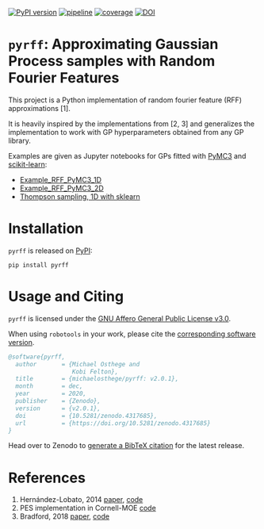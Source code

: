 [![PyPI version](https://img.shields.io/pypi/v/pyrff)](https://pypi.org/project/pyrff)
[![pipeline](https://github.com/michaelosthege/pyrff/workflows/pipeline/badge.svg)](https://github.com/michaelosthege/pyrff/actions)
[![coverage](https://codecov.io/gh/michaelosthege/pyrff/branch/master/graph/badge.svg)](https://codecov.io/gh/michaelosthege/pyrff)
[![DOI](https://zenodo.org/badge/DOI/10.5281/zenodo.3831380.svg)](https://doi.org/10.5281/zenodo.3831380)


# `pyrff`: Approximating Gaussian Process samples with Random Fourier Features
This project is a Python implementation of random fourier feature (RFF) approximations [1].

It is heavily inspired by the implementations from [2, 3] and generalizes the implementation to work with GP hyperparameters obtained from any GP library.

Examples are given as Jupyter notebooks for GPs fitted with [PyMC3](https://github.com/pymc-devs/pymc3) and [scikit-learn](https://scikit-learn.org):
+ [Example_RFF_PyMC3_1D](https://github.com/michaelosthege/pyrff/blob/master/notebooks/Example_RFF_1D_PyMC3.ipynb)
+ [Example_RFF_PyMC3_2D](https://github.com/michaelosthege/pyrff/blob/master/notebooks/Example_RFF_2D_PyMC3.ipynb)
+ [Thompson sampling, 1D with sklearn](https://github.com/michaelosthege/pyrff/blob/master/notebooks/TS_1D_sklearn.ipynb)

# Installation
`pyrff` is released on [PyPI](https://pypi.org/project/pyrff/):
```
pip install pyrff
```
# Usage and Citing
`pyrff` is licensed under the [GNU Affero General Public License v3.0](https://github.com/michaelosthege/pyrff/blob/master/LICENSE).

When using `robotools` in your work, please cite the [corresponding software version](https://doi.org/10.5281/zenodo.3831380).

```bibtex
@software{pyrff,
  author       = {Michael Osthege and
                  Kobi Felton},
  title        = {michaelosthege/pyrff: v2.0.1},
  month        = dec,
  year         = 2020,
  publisher    = {Zenodo},
  version      = {v2.0.1},
  doi          = {10.5281/zenodo.4317685},
  url          = {https://doi.org/10.5281/zenodo.4317685}
}
```

Head over to Zenodo to [generate a BibTeX citation](https://doi.org/10.5281/zenodo.3831380) for the latest release.

# References
1. Hernández-Lobato, 2014 [paper](https://arxiv.org/pdf/1406.2541), [code](https://bitbucket.org/jmh233/codepesnips2014/src/ac843ba992ca1879190a472ac20c83a447e4e2c0/sourceFiles/sampleMinimum.m#lines-1)
2. PES implementation in Cornell-MOE [code](https://github.com/wujian16/Cornell-MOE/blob/df299d1be882d2af9796d7a68b3f9505cac7a53e/pes/PES/sample_minimum.py#L23)
3. Bradford, 2018 [paper](https://link.springer.com/article/10.1007/s10898-018-0609-2/), [code](https://github.com/Eric-Bradford/TS-EMO/blob/87151d94081db1d0f128a788ebdb789d2891ee9a/TSEMO_V4.m#L501)
